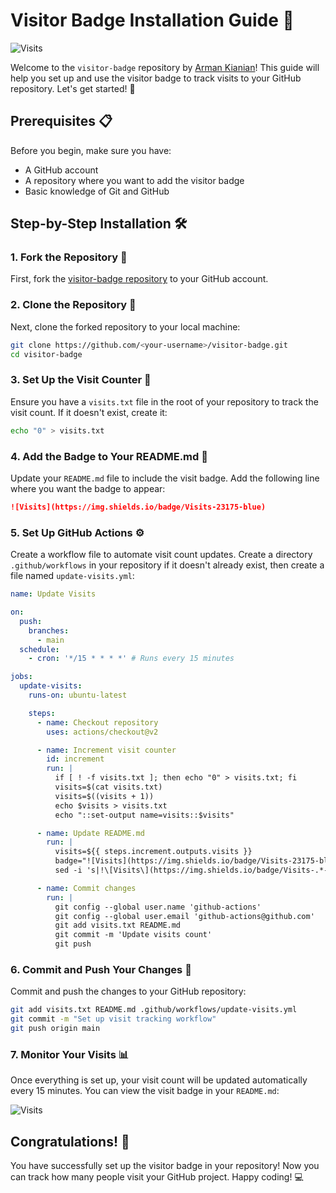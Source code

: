 # Visitor Badge Installation Guide 🚀

![Visits](https://img.shields.io/badge/Visits-23175-blue)

Welcome to the `visitor-badge` repository by [Arman Kianian](https://github.com/Armanx200)! This guide will help you set up and use the visitor badge to track visits to your GitHub repository. Let's get started! 🎉

## Prerequisites 📋

Before you begin, make sure you have:

- A GitHub account
- A repository where you want to add the visitor badge
- Basic knowledge of Git and GitHub

## Step-by-Step Installation 🛠️

### 1. Fork the Repository 🍴

First, fork the [visitor-badge repository](https://github.com/Armanx200/visitor-badge) to your GitHub account.

### 2. Clone the Repository 📂

Next, clone the forked repository to your local machine:

```bash
git clone https://github.com/<your-username>/visitor-badge.git
cd visitor-badge
```

### 3. Set Up the Visit Counter 🚥

Ensure you have a `visits.txt` file in the root of your repository to track the visit count. If it doesn't exist, create it:

```bash
echo "0" > visits.txt
```

### 4. Add the Badge to Your README.md 📝

Update your `README.md` file to include the visit badge. Add the following line where you want the badge to appear:

```markdown
![Visits](https://img.shields.io/badge/Visits-23175-blue)
```

### 5. Set Up GitHub Actions ⚙️

Create a workflow file to automate visit count updates. Create a directory `.github/workflows` in your repository if it doesn't already exist, then create a file named `update-visits.yml`:

```yaml
name: Update Visits

on:
  push:
    branches:
      - main
  schedule:
    - cron: '*/15 * * * *' # Runs every 15 minutes

jobs:
  update-visits:
    runs-on: ubuntu-latest

    steps:
      - name: Checkout repository
        uses: actions/checkout@v2

      - name: Increment visit counter
        id: increment
        run: |
          if [ ! -f visits.txt ]; then echo "0" > visits.txt; fi
          visits=$(cat visits.txt)
          visits=$((visits + 1))
          echo $visits > visits.txt
          echo "::set-output name=visits::$visits"

      - name: Update README.md
        run: |
          visits=${{ steps.increment.outputs.visits }}
          badge="![Visits](https://img.shields.io/badge/Visits-23175-blue)"
          sed -i 's|!\[Visits\](https://img.shields.io/badge/Visits-.*-blue)|'"$badge"'|' README.md

      - name: Commit changes
        run: |
          git config --global user.name 'github-actions'
          git config --global user.email 'github-actions@github.com'
          git add visits.txt README.md
          git commit -m 'Update visits count'
          git push
```

### 6. Commit and Push Your Changes 🚀

Commit and push the changes to your GitHub repository:

```bash
git add visits.txt README.md .github/workflows/update-visits.yml
git commit -m "Set up visit tracking workflow"
git push origin main
```

### 7. Monitor Your Visits 📊

Once everything is set up, your visit count will be updated automatically every 15 minutes. You can view the visit badge in your `README.md`:

![Visits](https://img.shields.io/badge/Visits-23175-blue)

## Congratulations! 🎉

You have successfully set up the visitor badge in your repository! Now you can track how many people visit your GitHub project. Happy coding! 💻
